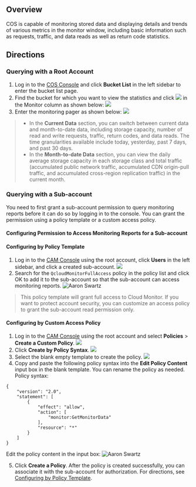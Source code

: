 ## Overview

COS is capable of monitoring stored data and displaying details and trends of various metrics in the monitor window, including basic information such as requests, traffic, and data reads as well as return code statistics.



## Directions
### Querying with a Root Account

1. Log in to the [COS Console](https://console.cloud.tencent.com/cos5) and click **Bucket List** in the left sidebar to enter the bucket list page.
2. Find the bucket for which you want to view the statistics and click <img src="https://main.qcloudimg.com/raw/c288d6a69541eeeb393bc9beeef39851.png"  style="margin:0;"> in the Monitor column as shown below:
![](https://main.qcloudimg.com/raw/1389c4be85304d4e5193017e7e9adee2.png)
3. Enter the monitoring pager as shown below:
![](https://main.qcloudimg.com/raw/45346a072ddff035e2b13a42af03a8dc.png)

>- In the **Current Data** section, you can switch between current data and month-to-date data, including storage capacity, number of read and write requests, traffic, return codes, and data reads. The time granularities available include today, yesterday, past 7 days, and past 30 days.
> - In the **Month-to-date Data** section, you can view the daily average storage capacity in each storage class and total traffic (accumulated public network traffic, accumulated CDN origin-pull traffic, and accumulated cross-region replication traffic) in the current month.

### Querying with a Sub-account
You need to first grant a sub-account permission to query monitoring reports before it can do so by logging in to the console. You can grant the permission using a policy template or a custom access policy.

#### Configuring Permission to Access Monitoring Reports for a Sub-account
<a id="celie"></a>
#### Configuring by Policy Template

1. Log in to the [CAM Console](https://console.cloud.tencent.com/cam) using the root account, click **Users** in the left sidebar, and click a created sub-account.
![](https://main.qcloudimg.com/raw/03804c04df5e91fc0472e8d0297f694d.png)
2. Search for the `QcloudMonitorFullAccess` policy in the policy list and click OK to add it to the sub-account so that the sub-account can access monitoring reports.
![Aaron Swartz](https://main.qcloudimg.com/raw/b95fb564490b29f93595cc1489dbe19e.png)
> This policy template will grant full access to Cloud Monitor. If you want to protect account security, you can customize an access policy to grant the sub-account read permission only.

#### Configuring by Custom Access Policy

1. Log in to the [CAM Console](https://console.cloud.tencent.com/cam) using the root account and select **Policies** > **Create a Custom Policy**.
![](https://main.qcloudimg.com/raw/8f7f1b6f1b0772453b6e5df9f4ecf9cb.png)
2. Click **Create by Policy Syntax**.
![](https://main.qcloudimg.com/raw/93f9e7a548d6b7439c654ca7df9bfcf9.png)
3. Select the blank empty template to create the policy.
![](https://main.qcloudimg.com/raw/588a262be122d028b266879a3fb5f3cd.png)
4. Copy and paste the following policy syntax into the **Edit Policy Content** input box in the blank template. You can rename the policy as needed.
Policy syntax:
```shell
{
    "version": "2.0",
    "statement": [
        {
            "effect": "allow",
            "action": [
                "monitor:GetMonitorData"
            ],
            "resource": "*"
        }
    ]
}
```
Edit the policy content in the input box:
![Aaron Swartz](https://main.qcloudimg.com/raw/9d26a12371c4e718c41816c065f49cac.png)

5. Click **Create a Policy**. After the policy is created successfully, you can associate it with the sub-account for authorization. For directions, see [Configuring by Policy Template](#celie).
